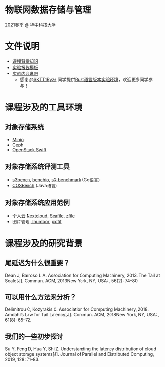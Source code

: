 # 物联网数据存储与管理

2021春季 @ 华中科技大学

# 文件说明

- [课程背景知识](iot-storage-experiment.pptx)
- [实验报告模板](report-template.doc)
- [实验内容说明](https://github.com/cs-course/obs-tutorial)
  - 感谢 [@SKTT1Ryze](https://github.com/SKTT1Ryze) 同学提供[Rust语言版本实验环境](https://github.com/cs-course/obs-tutorial-rs)，欢迎更多同学参与！

# 课程涉及的工具环境

## 对象存储系统

* [Minio](https://minio.io/)
* [Ceph](https://ceph.com/)
* [OpenStack Swift](http://www.openstack.org/software/releases/ocata/components/swift)

## 对象存储系统评测工具

* [s3bench](https://github.com/igneous-systems/s3bench), [benchio](https://github.com/giacomoguiulfo/benchio), [s3-benchmark](https://github.com/chinglinwen/s3-benchmark) (Go语言)
* [COSBench](https://github.com/intel-cloud/cosbench) (Java语言)

## 对象存储系统应用范例

* 个人云 [Nextcloud](https://github.com/nextcloud), [Seafile](https://www.seafile.com/home/), [zfile](https://github.com/zhaojun1998/zfile)
* 图片管理 [Thumbor](http://thumbor.org/), [picfit](https://github.com/thoas/picfit)

# 课程涉及的研究背景

## 尾延迟为什么很重要？

Dean J, Barroso L A. Association for Computing Machinery, 2013. The Tail at Scale[J]. Commun. ACM, 2013New York, NY, USA: , 56(2): 74–80.

## 可以用什么方法来分析？

Delimitrou C, Kozyrakis C. Association for Computing Machinery, 2018. Amdahl’s Law for Tail Latency[J]. Commun. ACM, 2018New York, NY, USA: , 61(8): 65–72.

## 我们的一些初步探讨

Su Y, Feng D, Hua Y, Shi Z. Understanding the latency distribution of cloud object storage systems[J]. Journal of Parallel and Distributed Computing, 2019, 128: 71–83.